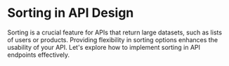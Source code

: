 # Sorting in API Design

Sorting is a crucial feature for APIs that return large datasets, such as lists of users or products. Providing flexibility in sorting options enhances the usability of your API. Let's explore how to implement sorting in API endpoints effectively.

